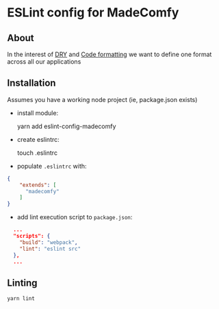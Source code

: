 # ESLint config for MadeComfy

## About

In the interest of [DRY](https://en.wikipedia.org/wiki/Don%27t_repeat_yourself) and [Code formatting](https://www.google.com.au/search?q=tabs+or+spaces) we want to define one format across all our applications

## Installation

Assumes you have a working node project (ie, package.json exists)

- install module:

	yarn add eslint-config-madecomfy

- create eslintrc:

	touch .eslintrc

- populate `.eslintrc` with:

```json
{
    "extends": [
      "madecomfy"
    ]
}
```

- add lint execution script to `package.json`:

```json
  ...
  "scripts": {
    "build": "webpack",
    "lint": "eslint src"
  },
  ...
```

## Linting

	yarn lint
